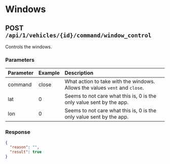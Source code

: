 # Windows

## POST `/api/1/vehicles/{id}/command/window_control`

Controls the windows.

### Parameters

| Parameter | Example | Description                                                                               |
| :-------- | :------ | :---------------------------------------------------------------------------------------- |
| command   | close   | What action to take with the windows. Allows the values `vent` and `close`.               |
| lat       | 0       | Seems to not care what this is, 0 is the only value sent by the app.                      |
| lon       | 0       | Seems to not care what this is, 0 is the only value sent by the app.                      |

### Response

```json
{
  "reason": "",
  "result": true
}
```

